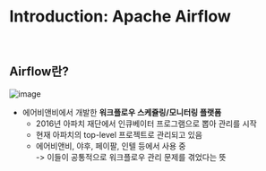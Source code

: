 # Introduction: Apache Airflow

<br/>

## Airflow란?

![image](https://github.com/SKR-DataScience/Realtime_Data_Processing/assets/55543156/bfda93fd-49f0-4d33-b0ee-31e9692889e0)

* 에어비앤비에서 개발한 **워크플로우 스케쥴링/모니터링 플랫폼**
  - 2016년 아파치 재단에서 인큐베이터 프로그램으로 뽑아 관리를 시작
  - 현재 아파치의 top-level 프로젝트로 관리되고 있음
  - 에어비앤비, 야후, 페이팔, 인텔 등에서 사용 중   
    -> 이들이 공통적으로 워크플로우 관리 문제를 겪었다는 뜻


